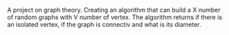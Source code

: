A project on graph theory.
Creating an algorithm that can build a X number of random graphs with V number of vertex.
The algorithm returns if there is an isolated vertex, if the graph is connectiv and what is its diameter. 

